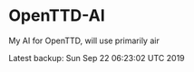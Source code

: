 # OpenTTD-AI
My AI for OpenTTD, will use primarily air

Latest backup: Sun Sep 22 06:23:02 UTC 2019
